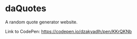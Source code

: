 # daQuotes
A random quote generator website.

Link to CodePen: https://codepen.io/dzakyadlh/pen/KKrQKNb
